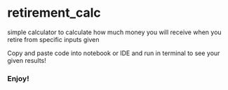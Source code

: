 # retirement_calc
simple calculator to calculate how much money you will receive when you retire from specific inputs given

Copy and paste code into notebook or IDE and run in terminal to see your given results!


<h3> Enjoy! </h3>
